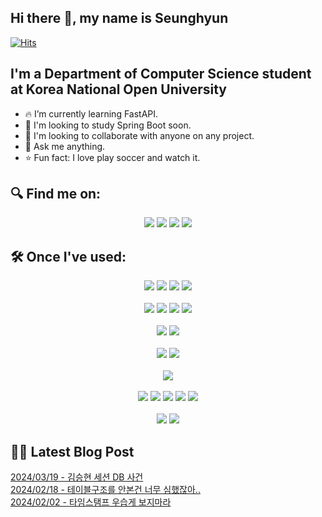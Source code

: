 

## Hi there 👋, my name is Seunghyun

[![Hits](https://hits.seeyoufarm.com/api/count/incr/badge.svg?url=https%3A%2F%2Fgithub.com%2FimseunghyunK&count_bg=%23CEB0BB&title_bg=%23555555&icon=&icon_color=%23E7E7E7&title=hits&edge_flat=false)](https://hits.seeyoufarm.com)

## I'm a Department of Computer Science student at Korea National Open University

- 🔥 I’m currently learning FastAPI.
- 🌱 I'm looking to study Spring Boot soon.
- 👥 I'm looking to collaborate with anyone on any project.
- 💬 Ask me anything.
- ⭐️ Fun fact: I love play soccer and watch it.

## 🔍 Find me on:

<p align="center">
  <a href="https://kmseunh.github.io/"><img src="https://img.shields.io/badge/Tech Blog-000000?style=for-the-badge&logo=GitHub&logoColor=white&link=https://kmseunh.github.io/"/></a>
  <a href="mailto:tmdgus8779@gmail.com"><img src="https://img.shields.io/badge/Gmail-d14836?style=for-the-badge&logo=Gmail&logoColor=white&link=mailto:tmdgus8779@gmail.com"/></a>
  <a href="https://www.instagram.com/dev.hvun/"><img src="https://img.shields.io/badge/instagram-E4405F?style=for-the-badge&logo=instagram&logoColor=white&link=https://www.instagram.com/dev.hvun/"/></a>
  <a href="https://www.linkedin.com/in/seunghyun-kim-250b562a6/"><img src="https://img.shields.io/badge/LinkedIn-0A66C2?style=for-the-badge&logo=Linkedin&logoColor=white&link=https://www.linkedin.com/in/seunghyun-kim-250b562a6/"/></a>
</p>

## 🛠️ Once I've used:

<div align="center">
  <img src="https://img.shields.io/badge/html5-E34F26?style=for-the-badge&logo=html5&logoColor=white">
  <img src="https://img.shields.io/badge/css3-1572B6?style=for-the-badge&logo=css3&logoColor=white">
  <img src="https://img.shields.io/badge/JavaScript-F7DF1E?style=for-the-badge&logo=JavaScript&logoColor=white">
  <img src="https://img.shields.io/badge/typescript-3178C6?style=for-the-badge&logo=typescript&logoColor=white">
</div>
&nbsp;
<div align="center">
  <img src="https://img.shields.io/badge/jquery-0769AD?style=for-the-badge&logo=jquery&logoColor=white">
  <img src="https://img.shields.io/badge/bootstrap-7952B3?style=for-the-badge&logo=bootstrap&logoColor=white">
  <img src="https://img.shields.io/badge/tailwindcss-06B6D4?style=for-the-badge&logo=tailwindcss&logoColor=white">
  <img src="https://img.shields.io/badge/svelteKit-FF3E00?style=for-the-badge&logo=svelte&logoColor=white">
</div>
&nbsp;
<div align="center">
  <img src="https://img.shields.io/badge/Python-3776AB?style=for-the-badge&logo=Python&logoColor=white">
  <img src="https://img.shields.io/badge/Java-007396?style=for-the-badge&logo=openjdk&logoColor=white">
</div>
&nbsp;
<div align="center">
  <img src="https://img.shields.io/badge/fastapi-009688?style=for-the-badge&logo=fastapi&logoColor=white">
  <img src="https://img.shields.io/badge/Flask-000000?style=for-the-badge&logo=Flask&logoColor=white">
</div>
&nbsp;
<div align="center">
  <img src="https://img.shields.io/badge/MariaDB-003545?style=for-the-badge&logo=MariaDB&logoColor=white">
</div>
&nbsp;
<div align="center">
  <img src="https://img.shields.io/badge/git-F05032?style=for-the-badge&logo=git&logoColor=white">
  <img src="https://img.shields.io/badge/GitHub-181717?style=for-the-badge&logo=GitHub&logoColor=white">
  <img src="https://img.shields.io/badge/dbeaver-382923?style=for-the-badge&logo=dbeaver&logoColor=white">
  <img src="https://img.shields.io/badge/Vim-019733?style=for-the-badge&logo=Vim&logoColor=white">
  <img src="https://img.shields.io/badge/Visual Studio Code-007ACC?style=for-the-badge&logo=Visual Studio Code&logoColor=white">
</div>
&nbsp;
<div align="center">
  <img src="https://img.shields.io/badge/macos-000000?style=for-the-badge&logo=macos&logoColor=white">
  <img src="https://img.shields.io/badge/Ubuntu-E95420?style=for-the-badge&logo=Ubuntu&logoColor=white">
</div>

## ✍🏻 Latest Blog Post

[2024/03/19 - 김승현 세션 DB 사건](https://kmseunh.github.io/post/2024-03-19-session-db-incident/) <br/>
[2024/02/18 - 테이블구조를 안본건 너무 심했잖아..](https://kmseunh.github.io/post/2024-02-18-need-to-understand-the-structure-of-database-tables/) <br/>
[2024/02/02 - 타임스탬프 우습게 보지마라](https://kmseunh.github.io/post/2024-02-02-html-caching-timestamp-on-real-time-queries/) <br/>
